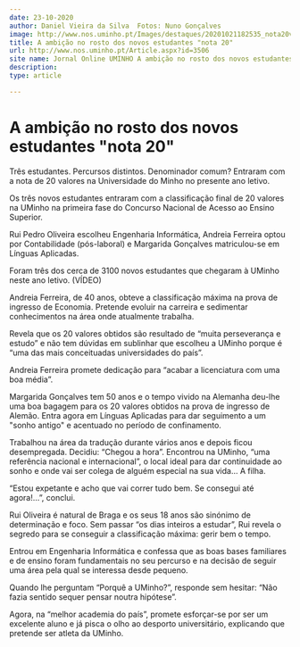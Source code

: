 ```yaml
---
date: 23-10-2020
author: Daniel Vieira da Silva  Fotos: Nuno Gonçalves
image: http://www.nos.uminho.pt/Images/destaques/20201021182535_nota20valoresYT.jpg
title: A ambição no rosto dos novos estudantes "nota 20"
url: http://www.nos.uminho.pt/Article.aspx?id=3506
site name: Jornal Online UMINHO A ambição no rosto dos novos estudantes "nota 20"
description: 
type: article

---
```

# A ambição no rosto dos novos estudantes "nota 20"


  

Três estudantes. Percursos distintos. Denominador comum? Entraram com a nota de 20 valores na Universidade do Minho no presente ano letivo.

Os três novos estudantes entraram com a classificação final de 20 valores na UMinho na primeira fase do Concurso Nacional de Acesso ao Ensino Superior.

Rui Pedro Oliveira escolheu Engenharia Informática, Andreia Ferreira optou por Contabilidade (pós-laboral) e Margarida Gonçalves matriculou-se em Línguas Aplicadas.

Foram três dos cerca de 3100 novos estudantes que chegaram à UMinho neste ano letivo. (VÍDEO)

Andreia Ferreira, de 40 anos, obteve a classificação máxima na prova de ingresso de Economia. Pretende evoluir na carreira e sedimentar conhecimentos na área onde atualmente trabalha.

Revela que os 20 valores obtidos são resultado de “muita perseverança e estudo” e não tem dúvidas em sublinhar que escolheu a UMinho porque é “uma das mais conceituadas universidades do país”.

Andreia Ferreira promete dedicação para “acabar a licenciatura com uma boa média”.
 

Margarida Gonçalves tem 50 anos e o tempo vivido na Alemanha deu-lhe uma boa bagagem para os 20 valores obtidos na prova de ingresso de Alemão. Entra agora em Línguas Aplicadas para dar seguimento a um "sonho antigo" e acentuado no período de confinamento.

Trabalhou na área da tradução durante vários anos e depois ficou desempregada. Decidiu: “Chegou a hora”. Encontrou na UMinho, “uma referência nacional e internacional”, o local ideal para dar continuidade ao sonho e onde vai ser colega de alguém especial na sua vida… A filha.

“Estou expetante e acho que vai correr tudo bem. Se consegui até agora!…”, conclui.

Rui Oliveira é natural de Braga e os seus 18 anos são sinónimo de determinação e foco. Sem passar “os dias inteiros a estudar”, Rui revela o segredo para se conseguir a classificação máxima: gerir bem o tempo.

Entrou em Engenharia Informática e confessa que as boas bases familiares e de ensino foram fundamentais no seu percurso e na decisão de seguir uma área pela qual se interessa desde pequeno.

Quando lhe perguntam “Porquê a UMinho?”, responde sem hesitar: “Não fazia sentido sequer pensar noutra hipótese”.

Agora, na “melhor academia do país”, promete esforçar-se por ser um excelente aluno e já pisca o olho ao desporto universitário, explicando que pretende ser atleta da UMinho.

